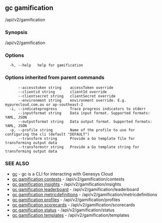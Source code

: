 ## gc gamification

/api/v2/gamification

### Synopsis

/api/v2/gamification

### Options

```
  -h, --help   help for gamification
```

### Options inherited from parent commands

```
      --accesstoken string    accessToken override
      --clientid string       clientId override
      --clientsecret string   clientSecret override
      --environment string    environment override. E.g. mypurecloud.com.au or ap-southeast-2
  -i, --indicateprogress      Trace progress indicators to stderr
      --inputformat string    Data input format. Supported formats: YAML, JSON
      --outputformat string   Data output format. Supported formats: YAML, JSON
  -p, --profile string        Name of the profile to use for configuring the cli (default "DEFAULT")
      --transform string      Provide a Go template file for transforming output data
      --transformstr string   Provide a Go template string for transforming output data
```

### SEE ALSO

* [gc](gc.html)	 - gc is a CLI for interacting with Genesys Cloud
* [gc gamification contests](gc_gamification_contests.html)	 - /api/v2/gamification/contests
* [gc gamification insights](gc_gamification_insights.html)	 - /api/v2/gamification/insights
* [gc gamification leaderboard](gc_gamification_leaderboard.html)	 - /api/v2/gamification/leaderboard
* [gc gamification metricdefinitions](gc_gamification_metricdefinitions.html)	 - /api/v2/gamification/metricdefinitions
* [gc gamification profiles](gc_gamification_profiles.html)	 - /api/v2/gamification/profiles
* [gc gamification scorecards](gc_gamification_scorecards.html)	 - /api/v2/gamification/scorecards
* [gc gamification status](gc_gamification_status.html)	 - /api/v2/gamification/status
* [gc gamification templates](gc_gamification_templates.html)	 - /api/v2/gamification/templates



